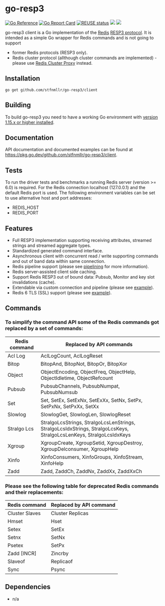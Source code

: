 # go-resp3

[![Go Reference](https://pkg.go.dev/badge/github.com/stfnmllr/go-resp3/client.svg)](https://pkg.go.dev/github.com/stfnmllr/go-resp3/client)
[![Go Report Card](https://goreportcard.com/badge/github.com/stfnmllr/go-resp3)](https://goreportcard.com/report/github.com/stfnmllr/go-resp3)
[![REUSE status](https://api.reuse.software/badge/git.fsfe.org/reuse/api)](https://api.reuse.software/info/git.fsfe.org/reuse/api)
![](https://github.com/stfnmllr/go-resp3/workflows/build/badge.svg)
![](https://github.com/stfnmllr/go-resp3/workflows/test/badge.svg)

go-resp3 client is a Go implementation of the [Redis](https://redis.io/) [RESP3 protocol](https://github.com/antirez/RESP3).
It is intended as a simple Go wrapper for Redis commands and is not going to support
* former Redis protocols (RESP3 only).
* Redis cluster protocol (allthough cluster commands are implemented) - please use [Redis Cluster Proxy](https://github.com/artix75/redis-cluster-proxy) instead.   

## Installation

```
go get github.com/stfnmllr/go-resp3/client
```

## Building

To build go-resp3 you need to have a working Go environment with [version 1.15.x or higher installed](https://golang.org/dl/).

## Documentation

API documentation and documented examples can be found at <https://pkg.go.dev/github.com/stfnmllr/go-resp3/client>.

## Tests

To run the driver tests and benchmarks a running Redis server (version >= 6.0) is required.
For the Redis connection localhost (127.0.0.1) and the default Redis port is used.
The following environment variables can be set to use alternative host and port addresses:
- REDIS_HOST
- REDIS_PORT 

## Features

* Full RESP3 implementation supporting receiving attributes, streamed strings and streamed aggregate types.
* Standardized generated command interface.
* Asynchronous client with concurrent read / write supporting commands and out of band data within same connection.
* Redis pipeline support (please see [pipelining](https://github.com/stfnmllr/go-resp3/blob/master/PIPELINING.md) for more information).
* Redis server-assisted client side caching.
* Support Redis RESP3 out of bound data: Pubsub, Monitor and key slot invalidations (cache).
* Extendable via custom connection and pipeline (please see [example](https://github.com/stfnmllr/go-resp3/blob/master/client/example_redefine_test.go)).
* Redis 6 TLS (SSL) support (please see [example](https://github.com/stfnmllr/go-resp3/blob/master/client/example_tls_test.go)).

## Commands

### To simplify the command API some of the Redis commands got replaced by a set of commands:

Redis command | Replaced by API commands
------------- | ------------------------
Acl Log | AclLogCount, AclLogReset
Bitop | BitopAnd, BitopNot, BitopOr, BitopXor
Object | ObjectEncoding, ObjectFreq, ObjectHelp, ObjectIdletime, ObjectRefcount
Pubsub | PubsubChannels, PubsubNumpat, PubsubNumsub
Set | Set, SetEx, SetExNx, SetExXx, SetNx, SetPx, SetPxNx, SetPxXx, SetXx
Slowlog | SlowlogGet, SlowlogLen, SlowlogReset
Stralgo Lcs | StralgoLcsStrings, StralgoLcsLenStrings, StralgoLcsIdxStrings, StralgoLcsKeys, StralgoLcsLenKeys, StralgoLcsIdxKeys
Xgroup | XgroupCreate, XgroupSetid, XgroupDestroy, XgroupDelconsumer, XgroupHelp
Xinfo | XinfoConsumers, XinfoGroups, XinfoStream, XinfoHelp
Zadd | Zadd, ZaddCh, ZaddNx, ZaddXx, ZaddXxCh

### Please see the following table for deprecated Redis commands and their replacements:

Redis command | Replaced by API command
------------- | -----------------------
Cluster Slaves | Cluster Replicas
Hmset | Hset
Setex | SetEx
Setnx | SetNx
Psetex | SetPx
Zadd [INCR] | Zincrby
Slaveof | Replicaof
Sync | Psync

## Dependencies

* n/a

